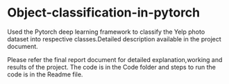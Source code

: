 # Object-classification-in-pytorch
Used the Pytorch deep learning framework to classify the Yelp photo dataset into respective classes.Detailed description available in the project document. 

Please refer the final report document for detailed explanation,working and results of the project.
The code is in the Code folder and steps to run the code is in the Readme file.
